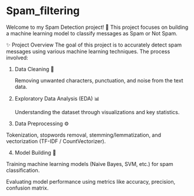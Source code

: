 # Spam_filtering
Welcome to my Spam Detection project! 🚀
This project focuses on building a machine learning model to classify messages as Spam or Not Spam.

✨ Project Overview
The goal of this project is to accurately detect spam messages using various machine learning techniques.
The process involved:

1. Data Cleaning 🧹

   Removing unwanted characters, punctuation, and noise from the text data.

2. Exploratory Data Analysis (EDA) 📊

   Understanding the dataset through visualizations and key statistics.

3. Data Preprocessing ⚙️

  Tokenization, stopwords removal, stemming/lemmatization, and vectorization (TF-IDF / CountVectorizer).

4. Model Building 🤖

  Training machine learning models (Naive Bayes, SVM, etc.) for spam classification.

   Evaluating model performance using metrics like accuracy, precision, confusion matrix.
